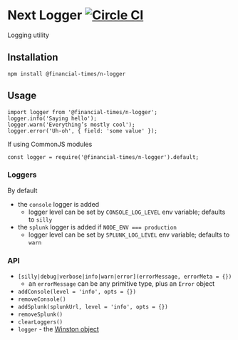 # Next Logger [![Circle CI](https://circleci.com/gh/Financial-Times/n-logger.svg?style=svg)](https://circleci.com/gh/Financial-Times/n-logger)

Logging utility

## Installation

    npm install @financial-times/n-logger


## Usage

    import logger from '@financial-times/n-logger';
    logger.info('Saying hello');
    logger.warn('Everything’s mostly cool');
    logger.error('Uh-oh', { field: 'some value' });

If using CommonJS modules

    const logger = require('@financial-times/n-logger').default;

### Loggers

By default

  * the `console` logger is added
    * logger level can be set by `CONSOLE_LOG_LEVEL` env variable; defaults to `silly`
  * the `splunk` logger is added if `NODE_ENV === production`
    * logger level can be set by `SPLUNK_LOG_LEVEL` env variable; defaults to `warn`

### API

  * `[silly|debug|verbose|info|warn|error](errorMessage, errorMeta = {})`
    * an `errorMessage` can be any primitive type, plus an `Error` object
  * `addConsole(level = 'info', opts = {})`
  * `removeConsole()`
  * `addSplunk(splunkUrl, level = 'info', opts = {})`
  * `removeSplunk()`
  * `clearLoggers()`
  * `logger` - the [Winston object](https://github.com/winstonjs/winston)
